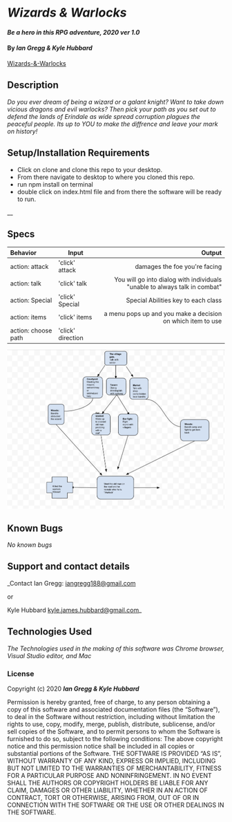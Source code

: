 # _Wizards & Warlocks_

#### _Be a hero in this RPG adventure, 2020 ver 1.0_

#### By _Ian Gregg & Kyle Hubbard_
[Wizards-&-Warlocks](https://github.com/oldgregg89/Wizards-and-warlocks-RPG-game)

## Description

_Do you ever dream of being a wizard or a galant knight?
Want to take down vicious dragons and evil warlocks? Then pick your path as you set out to defend the lands of Erindale as wide spread corruption plagues the peaceful people. Its up to YOU to make the diffrence and leave your mark on history!_

## Setup/Installation Requirements


* Click on clone and clone this repo to your desktop.
* From there navigate to desktop to where you cloned this repo.
* run npm install on terminal 
* double click on index.html file and from there the software will be ready to run.


__

## Specs

| Behavior    | Input | Output |
| :---------- | ----- | -----: |
| action: attack | 'click' attack | damages the foe you're facing |
| action: talk | 'click' talk | You will go into dialog with individuals "unable to always talk in combat"  |
| action: Special | 'click' Special | Special Abilities key to each class |
| action: items | 'click' items | a menu pops up and you make a decision on which item to use |
| action: choose path | 'click' direction | 

![Path Flowchart](assets/flowchart.png)


## Known Bugs

_No known bugs_

## Support and contact details

_Contact Ian Gregg: <iangregg188@gmail.com>

or 

Kyle Hubbard <kyle.james.hubbard@gmail.com>_

## Technologies Used

_The Technologies used in the making of this software was Chrome browser, Visual Studio editor, and Mac_

### License

Copyright (c) 2020 **_Ian Gregg & Kyle Hubbard_**

Permission is hereby granted, free of charge, to any person obtaining a copy of this software and associated documentation files (the “Software”), to deal in the Software without restriction, including without limitation the rights to use, copy, modify, merge, publish, distribute, sublicense, and/or sell copies of the Software, and to permit persons to whom the Software is furnished to do so, subject to the following conditions:
The above copyright notice and this permission notice shall be included in all copies or substantial portions of the Software.
THE SOFTWARE IS PROVIDED “AS IS”, WITHOUT WARRANTY OF ANY KIND, EXPRESS OR IMPLIED, INCLUDING BUT NOT LIMITED TO THE WARRANTIES OF MERCHANTABILITY, FITNESS FOR A PARTICULAR PURPOSE AND NONINFRINGEMENT. IN NO EVENT SHALL THE AUTHORS OR COPYRIGHT HOLDERS BE LIABLE FOR ANY CLAIM, DAMAGES OR OTHER LIABILITY, WHETHER IN AN ACTION OF CONTRACT, TORT OR OTHERWISE, ARISING FROM, OUT OF OR IN CONNECTION WITH THE SOFTWARE OR THE USE OR OTHER DEALINGS IN THE SOFTWARE.
